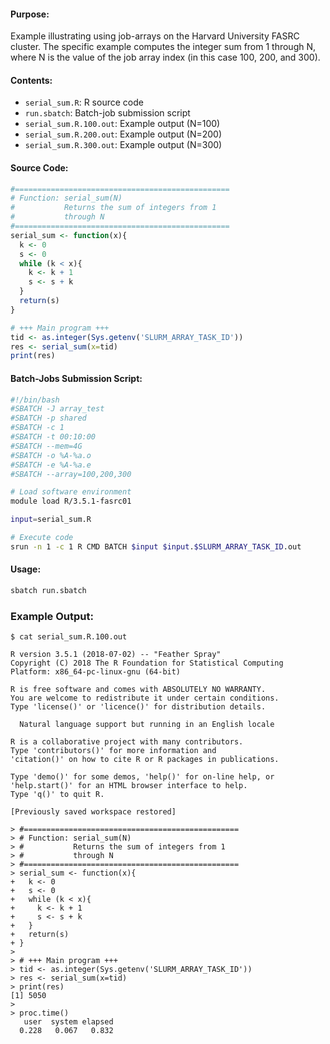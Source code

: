 #### Purpose:

Example illustrating using job-arrays on the Harvard University FASRC cluster. The specific example computes the integer sum from 1 through N, where N is the value of the job array index (in this case 100, 200, and 300).

#### Contents:

* <code>serial\_sum.R</code>: R source code
* <code>run.sbatch</code>: Batch-job submission script
* <code>serial\_sum.R.100.out</code>: Example output (N=100)
* <code>serial\_sum.R.200.out</code>: Example output (N=200)
* <code>serial\_sum.R.300.out</code>: Example output (N=300)

#### Source Code:

```r
#================================================
# Function: serial_sum(N)
#           Returns the sum of integers from 1
#           through N
#================================================
serial_sum <- function(x){
  k <- 0
  s <- 0
  while (k < x){
    k <- k + 1
    s <- s + k
  }
  return(s)
}

# +++ Main program +++
tid <- as.integer(Sys.getenv('SLURM_ARRAY_TASK_ID'))
res <- serial_sum(x=tid)
print(res)
```

#### Batch-Jobs Submission Script:

```bash
#!/bin/bash
#SBATCH -J array_test
#SBATCH -p shared
#SBATCH -c 1
#SBATCH -t 00:10:00
#SBATCH --mem=4G
#SBATCH -o %A-%a.o
#SBATCH -e %A-%a.e
#SBATCH --array=100,200,300

# Load software environment
module load R/3.5.1-fasrc01

input=serial_sum.R

# Execute code
srun -n 1 -c 1 R CMD BATCH $input $input.$SLURM_ARRAY_TASK_ID.out
```

#### Usage:

```bash
sbatch run.sbatch
```

### Example Output:

```
$ cat serial_sum.R.100.out

R version 3.5.1 (2018-07-02) -- "Feather Spray"
Copyright (C) 2018 The R Foundation for Statistical Computing
Platform: x86_64-pc-linux-gnu (64-bit)

R is free software and comes with ABSOLUTELY NO WARRANTY.
You are welcome to redistribute it under certain conditions.
Type 'license()' or 'licence()' for distribution details.

  Natural language support but running in an English locale

R is a collaborative project with many contributors.
Type 'contributors()' for more information and
'citation()' on how to cite R or R packages in publications.

Type 'demo()' for some demos, 'help()' for on-line help, or
'help.start()' for an HTML browser interface to help.
Type 'q()' to quit R.

[Previously saved workspace restored]

> #================================================
> # Function: serial_sum(N)
> #           Returns the sum of integers from 1
> #           through N
> #================================================
> serial_sum <- function(x){
+   k <- 0
+   s <- 0
+   while (k < x){
+     k <- k + 1
+     s <- s + k
+   }
+   return(s)
+ }
> 
> # +++ Main program +++
> tid <- as.integer(Sys.getenv('SLURM_ARRAY_TASK_ID'))
> res <- serial_sum(x=tid)
> print(res)
[1] 5050
> 
> proc.time()
   user  system elapsed 
  0.228   0.067   0.832 
```
